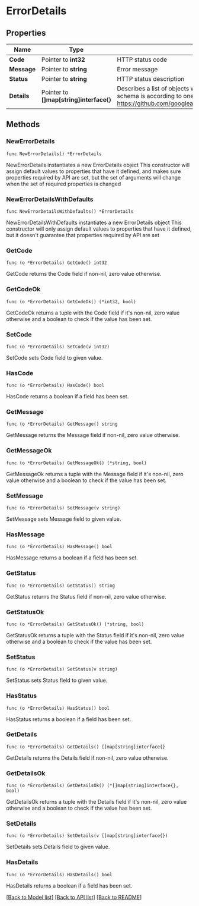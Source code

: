 # ErrorDetails

## Properties

Name | Type | Description | Notes
------------ | ------------- | ------------- | -------------
**Code** | Pointer to **int32** | HTTP status code | [optional] 
**Message** | Pointer to **string** | Error message | [optional] 
**Status** | Pointer to **string** | HTTP status description | [optional] 
**Details** | Pointer to **[]map[string]interface{}** | Describes a list of objects with more detailed information of the given error. Each detail schema is according to one of the messages defined in Google&#39;s API: https://github.com/googleapis/googleapis/blob/master/google/rpc/error_details.proto\&quot;  | [optional] 

## Methods

### NewErrorDetails

`func NewErrorDetails() *ErrorDetails`

NewErrorDetails instantiates a new ErrorDetails object
This constructor will assign default values to properties that have it defined,
and makes sure properties required by API are set, but the set of arguments
will change when the set of required properties is changed

### NewErrorDetailsWithDefaults

`func NewErrorDetailsWithDefaults() *ErrorDetails`

NewErrorDetailsWithDefaults instantiates a new ErrorDetails object
This constructor will only assign default values to properties that have it defined,
but it doesn't guarantee that properties required by API are set

### GetCode

`func (o *ErrorDetails) GetCode() int32`

GetCode returns the Code field if non-nil, zero value otherwise.

### GetCodeOk

`func (o *ErrorDetails) GetCodeOk() (*int32, bool)`

GetCodeOk returns a tuple with the Code field if it's non-nil, zero value otherwise
and a boolean to check if the value has been set.

### SetCode

`func (o *ErrorDetails) SetCode(v int32)`

SetCode sets Code field to given value.

### HasCode

`func (o *ErrorDetails) HasCode() bool`

HasCode returns a boolean if a field has been set.

### GetMessage

`func (o *ErrorDetails) GetMessage() string`

GetMessage returns the Message field if non-nil, zero value otherwise.

### GetMessageOk

`func (o *ErrorDetails) GetMessageOk() (*string, bool)`

GetMessageOk returns a tuple with the Message field if it's non-nil, zero value otherwise
and a boolean to check if the value has been set.

### SetMessage

`func (o *ErrorDetails) SetMessage(v string)`

SetMessage sets Message field to given value.

### HasMessage

`func (o *ErrorDetails) HasMessage() bool`

HasMessage returns a boolean if a field has been set.

### GetStatus

`func (o *ErrorDetails) GetStatus() string`

GetStatus returns the Status field if non-nil, zero value otherwise.

### GetStatusOk

`func (o *ErrorDetails) GetStatusOk() (*string, bool)`

GetStatusOk returns a tuple with the Status field if it's non-nil, zero value otherwise
and a boolean to check if the value has been set.

### SetStatus

`func (o *ErrorDetails) SetStatus(v string)`

SetStatus sets Status field to given value.

### HasStatus

`func (o *ErrorDetails) HasStatus() bool`

HasStatus returns a boolean if a field has been set.

### GetDetails

`func (o *ErrorDetails) GetDetails() []map[string]interface{}`

GetDetails returns the Details field if non-nil, zero value otherwise.

### GetDetailsOk

`func (o *ErrorDetails) GetDetailsOk() (*[]map[string]interface{}, bool)`

GetDetailsOk returns a tuple with the Details field if it's non-nil, zero value otherwise
and a boolean to check if the value has been set.

### SetDetails

`func (o *ErrorDetails) SetDetails(v []map[string]interface{})`

SetDetails sets Details field to given value.

### HasDetails

`func (o *ErrorDetails) HasDetails() bool`

HasDetails returns a boolean if a field has been set.


[[Back to Model list]](../README.md#documentation-for-models) [[Back to API list]](../README.md#documentation-for-api-endpoints) [[Back to README]](../README.md)



